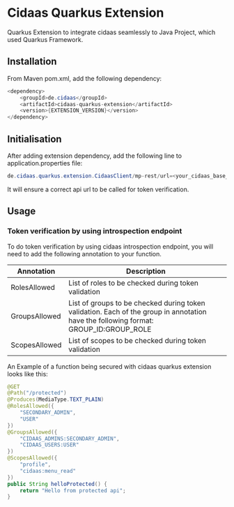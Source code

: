# Cidaas Quarkus Extension

Quarkus Extension to integrate cidaas seamlessly to Java Project, which used Quarkus Framework.

## Installation

From Maven pom.xml, add the following dependency:

```java
<dependency>
    <groupId>de.cidaas</groupId>
    <artifactId>cidaas-quarkus-extension</artifactId>
    <version>{EXTENSION_VERSION}</version>
</dependency>
```

## Initialisation

After adding extension dependency, add the following line to application.properties file:

```java
de.cidaas.quarkus.extension.CidaasClient/mp-rest/url=<your_cidaas_base_url>
```

It will ensure a correct api url to be called for token verification.

## Usage

### Token verification by using introspection endpoint

To do token verification by using cidaas introspection endpoint, you will need to add the following annotation to your function.

| Annotation    | Description                                          |
|---------------|------------------------------------------------------|
| RolesAllowed | List of roles to be checked during token validation |
| GroupsAllowed | List of groups to be checked during token validation. Each of the group in annotation have the following format: GROUP_ID:GROUP_ROLE |
| ScopesAllowed | List of scopes to be checked during token validation |

An Example of a function being secured with cidaas quarkus extension looks like this:

```java
@GET
@Path("/protected")
@Produces(MediaType.TEXT_PLAIN)
@RolesAllowed({
    "SECONDARY_ADMIN",
    "USER"
})
@GroupsAllowed({
    "CIDAAS_ADMINS:SECONDARY_ADMIN",
    "CIDAAS_USERS:USER"
})
@ScopesAllowed({
    "profile",
    "cidaas:menu_read"
})
public String helloProtected() {
    return "Hello from protected api";
}
```